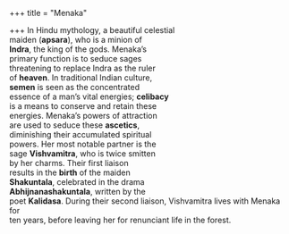 +++
title = "Menaka"

+++
In Hindu mythology, a beautiful celestial  
maiden (**apsara**), who is a minion of  
**Indra**, the king of the gods. Menaka’s  
primary function is to seduce sages  
threatening to replace Indra as the ruler  
of **heaven**. In traditional Indian culture,  
**semen** is seen as the concentrated  
essence of a man’s vital energies; **celibacy**  
is a means to conserve and retain these  
energies. Menaka’s powers of attraction  
are used to seduce these **ascetics**,  
diminishing their accumulated spiritual  
powers. Her most notable partner is the  
sage **Vishvamitra**, who is twice smitten  
by her charms. Their first liaison  
results in the **birth** of the maiden  
**Shakuntala**, celebrated in the drama  
**Abhijnanashakuntala**, written by the  
poet **Kalidasa**. During their second liaison, Vishvamitra lives with Menaka for  
ten years, before leaving her for renunciant life in the forest.
